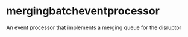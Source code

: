 mergingbatcheventprocessor
==========================

An event processor that implements a merging queue for the disruptor